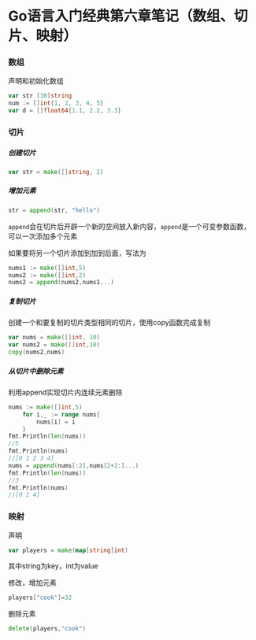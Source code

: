 # Go语言入门经典第六章笔记（数组、切片、映射）

### 数组

声明和初始化数组

```go
var str [10]string
num := []int{1, 2, 3, 4, 5}
var d = []float64{1.1, 2.2, 3.3}
```

### 切片

##### 创建切片

```go
var str = make([]string, 2)
```

##### 增加元素

```go
str = append(str, "hello")
```

`append`会在切片后开辟一个新的空间放入新内容，`append`是一个可变参数函数，可以一次添加多个元素

如果要将另一个切片添加到加到后面，写法为

```go
nums1 := make([]int,5)
nums2 := make([]int,2)
nums2 = append(nums2,nums1...)
```

##### 复制切片

创建一个和要复制的切片类型相同的切片，使用copy函数完成复制

```go
var nums = make([]int, 10)
var nums2 = make([]int,10)
copy(nums2,nums)
```

##### 从切片中删除元素

利用append实现切片内连续元素删除

```go
nums := make([]int,5)
	for i,_ := range nums{
		nums[i] = i
	}
fmt.Println(len(nums))
//5
fmt.Println(nums)
//[0 1 2 3 4]
nums = append(nums[:2],nums[2+2:]...)
fmt.Println(len(nums))
//3
fmt.Println(nums)
//[0 1 4]
```

### 映射

声明

```go
var players = make(map[string]int)
```

其中string为key，int为value

修改，增加元素

```go
players["cook"]=32
```

删除元素

```go
delete(players,"cook")
```

